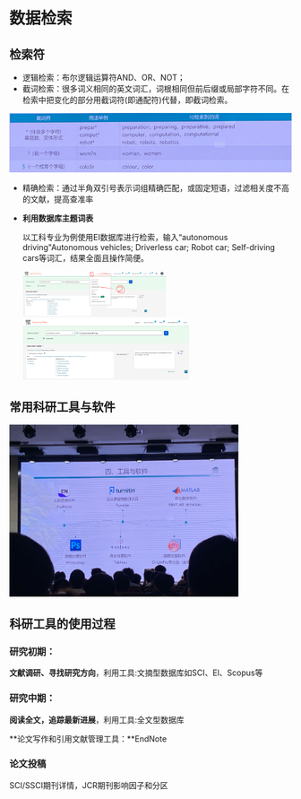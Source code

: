 # 数据检索

## 检索符

- 逻辑检索：布尔逻辑运算符AND、OR、NOT；
- 截词检索：很多词义相同的英文词汇，词根相同但前后缀或局部字符不同。在检索中把变化的部分用截词符(即通配符)代替，即截词检索。

<img src="%E6%95%B0%E6%8D%AE%E6%A3%80%E7%B4%A2.assets/image-20240902173039548.png" alt="image-20240902173039548" style="zoom: 80%;" />

- 精确检索：通过半角双引号表示词组精确匹配，或固定短语，过滤相关度不高的文献，提高查准率

- **利用数据库主题词表**

  以工科专业为例使用EI数据库进行检索，输入“autonomous driving"Autonomous vehicles; Driverless car; Robot car; Self-driving cars等词汇，结果全面且操作简便。

  <img src="%E6%95%B0%E6%8D%AE%E6%A3%80%E7%B4%A2.assets/image-20240902215822614.png" alt="image-20240902215822614" style="zoom: 25%;" />

  <img src="%E6%95%B0%E6%8D%AE%E6%A3%80%E7%B4%A2.assets/image-20240902215639632.png" alt="image-20240902215639632" style="zoom: 29%;" />

## 常用科研工具与软件

<img src="%E6%95%B0%E6%8D%AE%E6%A3%80%E7%B4%A2.assets/image-20240902220136565.png" alt="image-20240902220136565" style="zoom:40%;" />

## 科研工具的使用过程

### 研究初期：

**文献调研、寻找研究方向**，利用工具:文摘型数据库如SCI、El、Scopus等

### 研究中期：

**阅读全文，追踪最新进展**，利用工具:全文型数据库

**论文写作和引用文献管理工具：**EndNote

### 论文投稿
SCI/SSCI期刊详情，JCR期刊影响因子和分区

